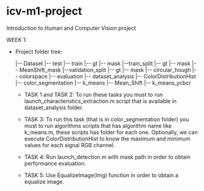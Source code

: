 # icv-m1-project
Introduction to Human and Computer Vision project

WEEK 1:
* Project folder tree:

   |-- Dataset
        |-- test
        |-- train
            |-- gt
            |-- mask
            |--train_split
                |-- gt
                |-- mask
                |-- MeanShift_mask
            |--validation_split
                |-- gt
                |-- mask
    |-- circular_hough
    |-- colorspace
    |-- evaluation
    |-- dataset_analysis
    	|-- ColorDistributionHist
    |-- color_segmentation
        |-- k_means
        |-- Mean_Shift
        |-- k_means_ycbcr
    
    * TASK 1 and TASK 2: To run these tasks you must to run launch_characteristics_extraction.m script that is available in dataset_analysis folder.
    
    * TASK 3: To run this task (that is in color_segmentation folder) you must to run algorithms scripts that has algorithm name like k_means.m, these scripts has folder for each one.
    Optionally, we can execute ColorDistributionHist to know the maximum and minimum values for each signal RGB channel.

    * TASK 4: Run launch_detection.m with mask path in order to obtain performance evaluation.
    
    * TASK 5: Use EqualizeImage(Img) function in order to obtain a equalize image.
